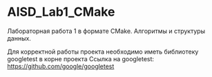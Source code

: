 # AISD_Lab1_CMake
Лабораторная работа 1 в формате CMake. Алгоритмы и структуры данных.

Для корректной работы проекта необходимо иметь библиотеку googletest в корне проекта
Ссылка на googletest: https://github.com/google/googletest
